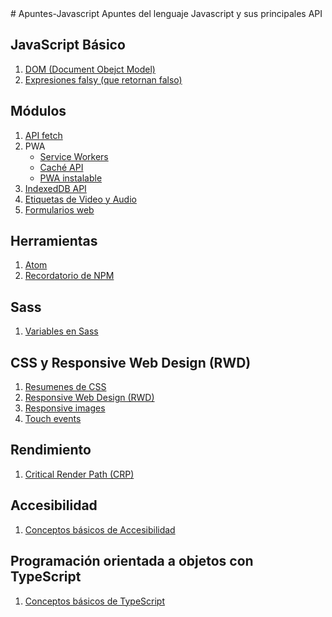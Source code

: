 <link href="favicon.ico" rel="shortcut icon" type="image/vnd.microsoft.icon" />
# Apuntes-Javascript
Apuntes del lenguaje Javascript y sus principales API

## JavaScript Básico
1. [DOM (Document Obejct Model)](./docs/DOM/README.md)
2. [Expresiones falsy (que retornan falso)](./docs/falsy/README.md)
## Módulos
1. [API fetch](./docs/fetch/README.md)
2. PWA
    * [Service Workers](./docs/ServiceWorkers/README.md)
    * [Caché API](./docs/cache/README.md)
    * [PWA instalable](./docs/InstallablePWA/README.md)
3. [IndexedDB API](./docs/IndexedDB/README.md)
4. [Etiquetas de Video y Audio](./docs/video_y_audio/REDAME.md)
5. [Formularios web](./docs/formularios/README.md)
## Herramientas
1. [Atom](./docs/atom/README.md)
2. [Recordatorio de NPM](.docs/npm/README.md)
## Sass
1. [Variables en Sass](./docs/sass/variables_sass/README.md)
## CSS y Responsive Web Design (RWD)
1. [Resumenes de CSS](./docs/css/README.md)
2. [Responsive Web Design (RWD)](./docs/responsive/README.md)
3. [Responsive images](./docs/responsive_images/README.md)
5. [Touch events](./docs/touch_events/README.md)
## Rendimiento
1. [Critical Render Path (CRP)](./docs/CRP/README.md)
## Accesibilidad
1. [Conceptos básicos de Accesibilidad](./docs/accesibilidad/README.md)
## Programación orientada a objetos con TypeScript
1. [Conceptos básicos de TypeScript](.docs/ts/ts_basico/README.md)

